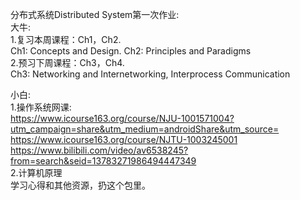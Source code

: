 分布式系统Distributed System第一次作业:  
大牛:  
1.复习本周课程：Ch1，Ch2.  
Ch1: Concepts and Design. 
Ch2: Principles and Paradigms  
2.预习下周课程：Ch3，Ch4.  
Ch3: Networking and Internetworking, Interprocess Communication

小白:  
1.操作系统网课:  
https://www.icourse163.org/course/NJU-1001571004?utm_campaign=share&utm_medium=androidShare&utm_source=  
https://www.icourse163.org/course/NJTU-1003245001  
https://www.bilibili.com/video/av6538245?from=search&seid=13783271986494447349  
2.计算机原理  
学习心得和其他资源，扔这个包里。
